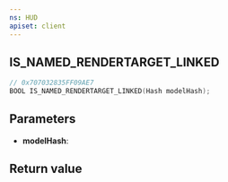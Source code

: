 ```yaml
---
ns: HUD
apiset: client
---
```

## IS_NAMED_RENDERTARGET_LINKED

```c
// 0x707032835FF09AE7
BOOL IS_NAMED_RENDERTARGET_LINKED(Hash modelHash);
```


## Parameters
* **modelHash**:

## Return value

